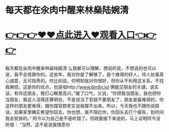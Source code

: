 # 每天都在汆肉中醒来林燊陆婉清

# <a href="https://github.com/xiaopoe/lesi/issues/1">👉👉👉♥♥点此进入♥观看入口👈👉👉</a>

每天都在汆肉中醒来林燊陆婉清
么我都可以理解，想说的说，不想说的也可以说，我不会怪罪你的。这些年，我对你是了解够了，是个难得的好人，待人处事真心诚意，无可指责的。你比如说，你明知我对你很好，但你从不利用这关系，不找我麻烦。这是你的优点，也是咱http://www.6m6n.lol
俩能交朋友的关键。说实话，有你这朋友，我打心眼里高兴。”缓了口气，又说，“你把我当朋友，我也把你当朋友，我这人活得还算明白，不是说当了官就不要朋友了，朋友是最难得的，你这样的朋友更难得，跟你摆官腔老实说我摆不出来。所以，今天我也不跟你说假话，如果家里确实希望你回去，你也想，我不阻拦你，你回头去打个报告，到时间我会安排的。”
阿今以为自己是不是听错了。但政委接下来说的，马上证明阿今没听错：
“当然，这不是说我情愿你
